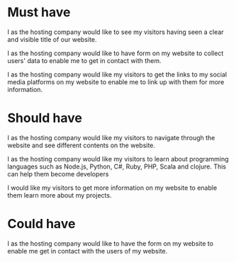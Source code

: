 # Must have

I as the hosting company would like to see my visitors having seen a clear and
visible title of our website.

I as the hosting company would like to have form on my website to collect users'
data to enable me to get in contact with them.

I as the hosting company would like my visitors to get the links to my social
media platforms on my website to enable me to link up with them for more
information.

# Should have

I as the hosting company would like my visitors to navigate through the website
and see different contents on the website.

I as the hosting company would like my visitors to learn about programming
languages such as Node.js, Python, C#, Ruby, PHP, Scala and clojure. This can
help them become developers

I would like my visitors to get more information on my website to enable them
learn more about my projects.

# Could have

I as the hosting company would like to have the form on my website to enable me
get in contact with the users of my website.
